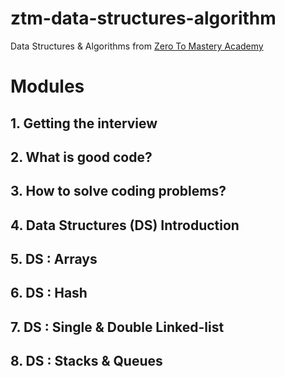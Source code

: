 # ztm-data-structures-algorithm
Data Structures &amp; Algorithms from [Zero To Mastery Academy](https://academy.zerotomastery.io/p/master-the-coding-interview-data-structures-algorithms)


# Modules
## 1. Getting the interview

## 2. What is good code?
## 3. How to solve coding problems?

## 4. Data Structures (DS) Introduction

## 5. DS : Arrays

## 6. DS : Hash

## 7. DS : Single & Double Linked-list 

## 8. DS : Stacks & Queues
